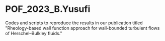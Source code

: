 # POF_2023_B.Yusufi
Codes and scripts to reproduce the results in our publication titled "Rheology-based wall function approach for wall-bounded turbulent flows of Herschel–Bulkley fluids."
